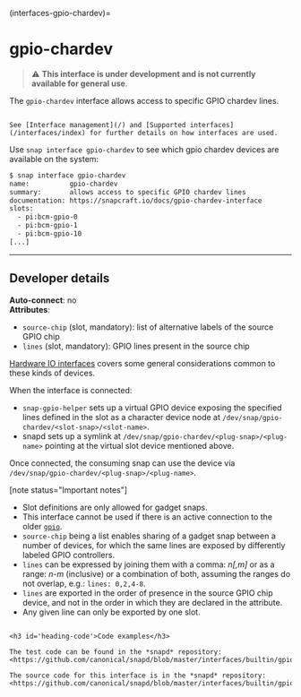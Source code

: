 (interfaces-gpio-chardev)=
# gpio-chardev

> :warning: **This interface is under development and is not currently available for general use**.

The `gpio-chardev` interface allows access to specific GPIO chardev lines.

```{tip}

See [Interface management](/) and [Supported interfaces](/interfaces/index) for further details on how interfaces are used.
```

Use  `snap interface gpio-chardev` to see which gpio chardev devices are available on the system:

```bash
$ snap interface gpio-chardev
name:          gpio-chardev
summary:       allows access to specific GPIO chardev lines
documentation: https://snapcraft.io/docs/gpio-chardev-interface
slots:
  - pi:bcm-gpio-0
  - pi:bcm-gpio-1
  - pi:bcm-gpio-10
[...]
```

---

<h2 id='heading--dev-details'>Developer details </h2>

**Auto-connect**: no</br>
**Attributes**:
 * `source-chip` (slot, mandatory): list of alternative labels of the source GPIO chip
 * `lines` (slot, mandatory): GPIO lines present in the source chip

[Hardware IO interfaces](/interfaces/hardware-io-interfaces) covers some general considerations common to these kinds of devices.

When the interface is connected:
- `snap-gpio-helper` sets up a virtual GPIO device exposing the specified lines defined in the slot as a character device node at `/dev/snap/gpio-chardev/<slot-snap>/<slot-name>`.
- snapd sets up a symlink at `/dev/snap/gpio-chardev/<plug-snap>/<plug-name>` pointing at the virtual slot device mentioned above.

Once connected, the consuming snap can use the device via `/dev/snap/gpio-chardev/<plug-snap>/<plug-name>`.

[note status="Important notes"]

- Slot definitions are only allowed for gadget snaps.
- This interface cannot be used if there is an active connection to the older [`gpio`](/interfaces/gpio-interface).
- `source-chip` being a list enables sharing of a gadget snap between a number of devices, for which the same lines are exposed by differently labeled GPIO controllers.
- `lines` can be expressed by joining them with a comma: *n[,m]* or as a range: *n-m* (inclusive) or a combination of both, assuming the ranges do not overlap, e.g.: `lines: 0,2,4-8`.
- `lines` are exported in the order of presence in the source GPIO chip device, and not in the order in which they are declared in the attribute.
- Any given line can only be exported by one slot.
```

<h3 id='heading-code'>Code examples</h3>

The test code can be found in the *snapd* repository: 
<https://github.com/canonical/snapd/blob/master/interfaces/builtin/gpio_chardev_test.go>

The source code for this interface is in the *snapd* repository:
<https://github.com/canonical/snapd/blob/master/interfaces/builtin/gpio_chardev.go>

